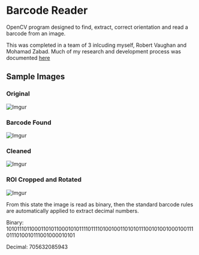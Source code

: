 # Barcode Reader

OpenCV program designed to find, extract, correct orientation and read a barcode from an image.

This was completed in a team of 3 inlcuding myself, Robert Vaughan and Mohamad Zabad. Much of my research and development process was documented [here](https://2284benryan.blogspot.com/ "https://2284benryan.blogspot.com/")

## Sample Images

### Original
![Imgur](https://i.imgur.com/KhxaADM.jpg "Original")

### Barcode Found
![Imgur](https://i.imgur.com/dDhI7IP.jpg "Found")

### Cleaned
![Imgur](https://i.imgur.com/pBTqqIc.jpg "Cleaned")

### ROI Cropped and Rotated
![Imgur](https://i.imgur.com/9r40wp4.jpg "ROI")

From this state the image is read as binary, then the standard barcode rules are automatically applied to extract decimal numbers.

Binary: 10101110110001101011000101011110111101001001101010111001010010001001110111010010111001000010101

Decimal: 705632085943